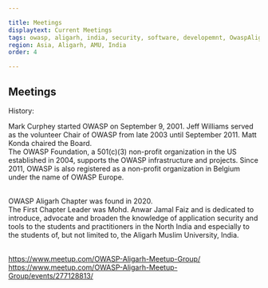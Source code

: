 ```yaml
---

title: Meetings 
displaytext: Current Meetings
tags: owasp, aligarh, india, security, software, developemnt, OwaspAligarh
region: Asia, Aligarh, AMU, India
order: 4

---
```


## Meetings

History:

Mark Curphey started OWASP on September 9, 2001. Jeff Williams served as the volunteer Chair of OWASP from late 2003 until September 2011. Matt Konda chaired the Board.
<br/>
The OWASP Foundation, a 501(c)(3) non-profit organization in the US established in 2004, supports the OWASP infrastructure and projects. Since 2011, OWASP is also registered as a non-profit organization in Belgium under the name of OWASP Europe.
<br/><br/>

OWASP Aligarh Chapter was found in 2020.
<br/>
The First Chapter Leader was Mohd. Anwar Jamal Faiz and is dedicated to introduce, advocate and broaden the knowledge of application security and tools to the students and practitioners in the North India and especially to the students of, but not limited to, the Aligarh Muslim University, India.
<br/><br/>

https://www.meetup.com/OWASP-Aligarh-Meetup-Group/
https://www.meetup.com/OWASP-Aligarh-Meetup-Group/events/277128813/

